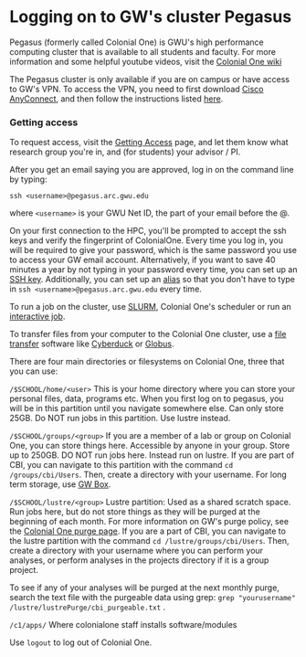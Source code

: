# Logging on to GW's cluster Pegasus
Pegasus (formerly called Colonial One) is GWU's high performance computing cluster that is available to all students and faculty. For more information and some helpful youtube videos, visit the [Colonial One wiki](https://colonialone.gwu.edu/)

The Pegasus cluster is only available if you are on campus or have access to GW's VPN. To access the VPN, you need to first download [Cisco AnyConnect](https://my.gwu.edu/mod/downloads/?category=VPN), and then follow the instructions listed [here](https://seascf.seas.gwu.edu/vpn-access).

### Getting access
To request access, visit the [Getting Access](https://colonialone.gwu.edu/getting-access/) page, and let them know what research group you're in, and (for students) your advisor / PI.

After you get an email saying you are approved, log in on the command line by typing:

`ssh <username>@pegasus.arc.gwu.edu`

where `<username>` is your GWU Net ID, the part of your email before the @.

On your first connection to the HPC, you'll be prompted to accept the ssh keys and verify the fingerprint of ColonialOne. Every time you log in, you will be required to give your password, which is the same password you use to access your GW email account. Alternatively, if you want to save 40 minutes a year by not typing in your password every time, you can set up an [SSH key](https://www.digitalocean.com/community/tutorials/how-to-set-up-ssh-keys--2). Additionally, you can set up an [alias](alias.md) so that you don't have to type in `ssh <username>@pegasus.arc.gwu.edu` every time.

To run a job on the cluster, use [SLURM](slurm.md), Colonial One's scheduler or run an [interactive job](interactive_jobs.md).

To transfer files from your computer to the Colonial One cluster, use a [file transfer](filetransfer.md) software like [Cyberduck](https://cyberduck.io/) or [Globus](https://www.globus.org/). 

There are four main directories or filesystems on Colonial One, three that you can use:

`/$SCHOOL/home/<user>`
This is your home directory where you can store your personal files, data, programs etc. When you first log on to pegasus, you will be in this partition until you navigate somewhere else. Can only store 25GB. Do NOT run jobs in this partition. Use lustre instead.

`/$SCHOOL/groups/<group>` 
If you are a member of a lab or group on Colonial One, you can store things here. Accessible by anyone in your group. Store up to 250GB. DO NOT run jobs here. Instead run on lustre. If you are part of CBI, you can navigate to this partition with the command `cd /groups/cbi/Users`. Then, create a directory with your username. For long term storage, use [GW Box](https://gwu.account.box.com/login).

`/$SCHOOL/lustre/<group>`
Lustre partition: Used as a shared scratch space. Run jobs here, but do not store things as they will be purged at the beginning of each month. For more information on GW's purge policy, see the [Colonial One purge page](https://colonialone.gwu.edu/quick-start/purge-policy-for-colonial-one-lustre-filesystem-lustregroups/). If you are a part of CBI, you can navigate to the lustre partition with the command `cd /lustre/groups/cbi/Users`. Then, create a directory with your username where you can perform your analyses, or perform analyses in the projects directory if it is a group project. 

To see if any of your analyses will be purged at the next monthly purge, search the text file with the purgeable data using grep: `grep "yourusername" /lustre/lustrePurge/cbi_purgeable.txt` .

`/c1/apps/`
Where colonialone staff installs software/modules


Use `logout` to log out of Colonial One.

